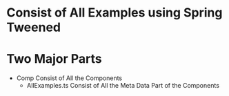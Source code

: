 # Consist of All Examples using Spring Tweened

# Two Major Parts 
- Comp  Consist of All the Components 
    - AllExamples.ts Consist of All the Meta Data Part of the Components